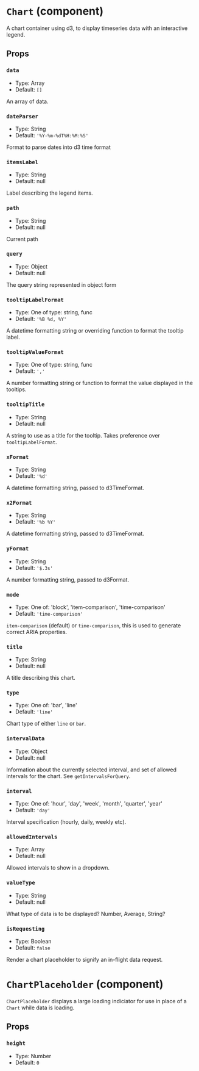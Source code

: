 `Chart` (component)
===================

A chart container using d3, to display timeseries data with an interactive legend.

Props
-----

### `data`

- Type: Array
- Default: `[]`

An array of data.

### `dateParser`

- Type: String
- Default: `'%Y-%m-%dT%H:%M:%S'`

Format to parse dates into d3 time format

### `itemsLabel`

- Type: String
- Default: null

Label describing the legend items.

### `path`

- Type: String
- Default: null

Current path

### `query`

- Type: Object
- Default: null

The query string represented in object form

### `tooltipLabelFormat`

- Type: One of type: string, func
- Default: `'%B %d, %Y'`

A datetime formatting string or overriding function to format the tooltip label.

### `tooltipValueFormat`

- Type: One of type: string, func
- Default: `','`

A number formatting string or function to format the value displayed in the tooltips.

### `tooltipTitle`

- Type: String
- Default: null

A string to use as a title for the tooltip. Takes preference over `tooltipLabelFormat`.

### `xFormat`

- Type: String
- Default: `'%d'`

A datetime formatting string, passed to d3TimeFormat.

### `x2Format`

- Type: String
- Default: `'%b %Y'`

A datetime formatting string, passed to d3TimeFormat.

### `yFormat`

- Type: String
- Default: `'$.3s'`

A number formatting string, passed to d3Format.

### `mode`

- Type: One of: 'block', 'item-comparison', 'time-comparison'
- Default: `'time-comparison'`

`item-comparison` (default) or `time-comparison`, this is used to generate correct
ARIA properties.

### `title`

- Type: String
- Default: null

A title describing this chart.

### `type`

- Type: One of: 'bar', 'line'
- Default: `'line'`

Chart type of either `line` or `bar`.

### `intervalData`

- Type: Object
- Default: null

Information about the currently selected interval, and set of allowed intervals for the chart. See `getIntervalsForQuery`.

### `interval`

- Type: One of: 'hour', 'day', 'week', 'month', 'quarter', 'year'
- Default: `'day'`

Interval specification (hourly, daily, weekly etc).

### `allowedIntervals`

- Type: Array
- Default: null

Allowed intervals to show in a dropdown.

### `valueType`

- Type: String
- Default: null

What type of data is to be displayed? Number, Average, String?

### `isRequesting`

- Type: Boolean
- Default: `false`

Render a chart placeholder to signify an in-flight data request.

`ChartPlaceholder` (component)
==============================

`ChartPlaceholder` displays a large loading indiciator for use in place of a `Chart` while data is loading.

Props
-----

### `height`

- Type: Number
- Default: `0`


